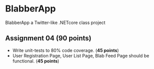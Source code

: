 # BlabberApp

BlabberApp a Twitter-like .NETcore class project

## Assignment 04 (90 points)

- Write unit-tests to 80% code coverage. (**45 points**)
- User Registration Page, User List Page, Blab Feed Page should be functional. (**45 points**)
